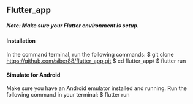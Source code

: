 ## Flutter_app


##### Note: Make sure your Flutter environment is setup.


#### Installation 
In the command terminal, run the following commands: 
$ git clone https://github.com/siber88/flutter_app.git 
$ cd flutter_app/ 
$ flutter run

#### Simulate for Android 
Make sure you have an Android emulator installed and running.
Run the following command in your terminal:
$ flutter run
